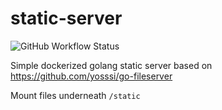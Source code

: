 # static-server

![GitHub Workflow Status](https://img.shields.io/github/workflow/status/dougrich/static-server/push.yml)

Simple dockerized golang static server based on https://github.com/yosssi/go-fileserver

Mount files underneath `/static`